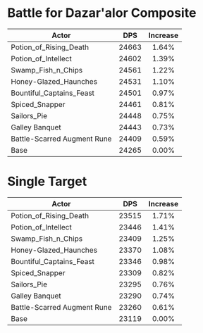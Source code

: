 # Battle for Dazar'alor Composite
| Actor | DPS | Increase |
|---|:---:|:---:|
|Potion_of_Rising_Death|24663|1.64%|
|Potion_of_Intellect|24602|1.39%|
|Swamp_Fish_n_Chips|24561|1.22%|
|Honey-Glazed_Haunches|24531|1.10%|
|Bountiful_Captains_Feast|24501|0.97%|
|Spiced_Snapper|24461|0.81%|
|Sailors_Pie|24448|0.75%|
|Galley Banquet|24443|0.73%|
|Battle-Scarred Augment Rune|24409|0.59%|
|Base|24265|0.00%|

# Single Target
| Actor | DPS | Increase |
|---|:---:|:---:|
|Potion_of_Rising_Death|23515|1.71%|
|Potion_of_Intellect|23446|1.41%|
|Swamp_Fish_n_Chips|23409|1.25%|
|Honey-Glazed_Haunches|23370|1.08%|
|Bountiful_Captains_Feast|23346|0.98%|
|Spiced_Snapper|23309|0.82%|
|Sailors_Pie|23295|0.76%|
|Galley Banquet|23290|0.74%|
|Battle-Scarred Augment Rune|23260|0.61%|
|Base|23119|0.00%|
